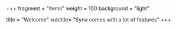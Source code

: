 +++
fragment = "items"
weight = 100
background = "light"

title = "Welcome"
subtitle= "Syna comes with a lot of features"
+++
